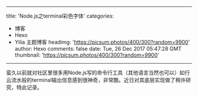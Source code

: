 
---
title: 'Node.js之terminal彩色字体'
categories: 
 - 博客
 - Hexo
 - Yilia 主题博客
headimg: 'https://picsum.photos/400/300?random=9900'
author: Hexo
comments: false
date: Tue, 26 Dec 2017 05:47:28 GMT
thumbnail: 'https://picsum.photos/400/300?random=9900'
---

<div>   
蛮久以前就对社区里很多用Node.js写的命令行工具（其他语言当然也可以）如行云流水般的terminal输出信息感到很神奇，非常酷。近日对其底层实现做了稍许研究，特此记录。
      
      
</div>
            